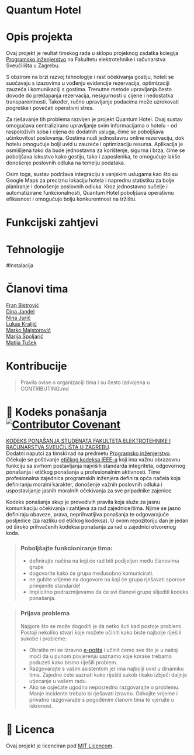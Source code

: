 # Quantum Hotel

# Opis projekta
Ovaj projekt je reultat timskog rada u sklopu projeknog zadatka kolegija [Programsko inženjerstvo](https://www.fer.unizg.hr/predmet/proinz) na Fakultetu elektrotehnike i računarstva Sveučilišta u Zagrebu.

S obzirom na brzi razvoj tehnologije i rast očekivanja gostiju, hoteli se suočavaju s izazovima u vođenju evidencije rezervacija, optimizaciji zauzeća i komunikaciji s gostima. Trenutne metode upravljanja često dovode do preklapanja rezervacija, nesigurnosti u cijene i nedostatka transparentnosti. Također, ručno upravljanje podacima može uzrokovati pogreške i povećati operativni stres.

Za rješavanje tih problema razvijen je projekt Quantum Hotel. Ovaj sustav omogućava centralizirano upravljanje svim informacijama o hotelu - od raspoloživih soba i cijena do dodatnih usluga, čime se poboljšava učinkovitost poslovanja. Gostima nudi jednostavnu online rezervaciju, dok hotelu omogućuje bolji uvid u zauzeće i optimizaciju resursa. Aplikacija je osmišljena tako da bude jednostavna za korištenje, sigurna i brza, čime se poboljšava iskustvo kako gostiju, tako i zaposlenika, te omogućuje lakše donošenje poslovnih odluka na temelju podataka.

Osim toga, sustav podržava integraciju s vanjskim uslugama kao što su Google Maps za preciznu lokaciju hotela i naprednu statistiku za bolje planiranje i donošenje poslovnih odluka. Kroz jednostavno sučelje i automatizirane funkcionalnosti, Quantum Hotel poboljšava operativnu efikasnost i omogućuje bolju konkurentnost na tržištu.

# Funkcijski zahtjevi

# Tehnologije
#Instalacija

# Članovi tima
[Fran Bistrović](https://github.com/FranBistrovic)  
[Dina Janđel](https://github.com/dina-jandel)  
[Nina Jurić](https://github.com/Nina-Juric)  
[Lukas Kraljić](https://github.com/lukas-kraljic)  
[Marko Majstorović](https://github.com/marko-majstorovic)  
[Marija Špoljarić](https://github.com/marija-spoljaric)  
[Matija Tušek](https://github.com/matija-tusek)  

# Kontribucije
>Pravila ovise o organizaciji tima i su često izdvojena u CONTRIBUTING.md

# 📝 Kodeks ponašanja [![Contributor Covenant](https://img.shields.io/badge/Contributor%20Covenant-2.1-4baaaa.svg)](CODE_OF_CONDUCT.md)
[KODEKS PONAŠANJA STUDENATA FAKULTETA ELEKTROTEHNIKE I RAČUNARSTVA SVEUČILIŠTA U ZAGREBU](https://www.fer.hr/_download/repository/Kodeks_ponasanja_studenata_FER-a_procisceni_tekst_2016%5B1%5D.pdf).  
Dodatni naputci za timski rad na predmetu [Programsko inženjerstvo](https://wwww.fer.hr).  
Očekuje se poštivanje [etičkog kodeksa IEEE-a](https://www.ieee.org/about/corporate/governance/p7-8.html) koji ima važnu obrazovnu funkciju sa svrhom postavljanja najviših standarda integriteta, odgovornog ponašanja i etičkog ponašanja u profesionalnim aktivnosti. Time profesionalna zajednica programskih inženjera definira opća načela koja definiranju moralni karakter, donošenje važnih poslovnih odluka i uspostavljanje jasnih moralnih očekivanja za sve pripadnike zajenice.

Kodeks ponašanja skup je provedivih pravila koja služe za jasnu komunikaciju očekivanja i zahtjeva za rad zajednice/tima. Njime se jasno definiraju obaveze, prava, neprihvatljiva ponašanja te  odgovarajuće posljedice (za razliku od etičkog kodeksa). U ovom repozitoriju dan je jedan od široko prihvačenih kodeksa ponašanja za rad u zajednici otvorenog koda.
>### Poboljšajte funkcioniranje tima:
>* definirajte načina na koji će rad biti podijeljen među članovima grupe
>* dogovorite kako će grupa međusobno komunicirati.
>* ne gubite vrijeme na dogovore na koji će grupa rješavati sporove primjenite standarde!
>* implicitno podrazmijevamo da će svi članovi grupe slijediti kodeks ponašanja.
 
>###  Prijava problema
>Najgore što se može dogoditi je da netko šuti kad postoje problemi. Postoji nekoliko stvari koje možete učiniti kako biste najbolje riješili sukobe i probleme:
>* Obratite mi se izravno [e-pošta](mailto:vlado.sruk@fer.hr) i  učinit ćemo sve što je u našoj moći da u punom povjerenju saznamo koje korake trebamo poduzeti kako bismo riješili problem.
>* Razgovarajte s vašim asistentom jer ima najbolji uvid u dinamiku tima. Zajedno ćete saznati kako riješiti sukob i kako izbjeći daljnje utjecanje u vašem radu.
>* Ako se osjećate ugodno neposredno razgovarajte o problemu. Manje incidente trebalo bi rješavati izravno. Odvojite vrijeme i privatno razgovarajte s pogođenim članom tima te vjerujte u iskrenost.

# 📝 Licenca
Ovaj projekt je licenciran pod [MIT Licencom](https://github.com/FranBistrovic/QuantumHotel/blob/main/LICENSE).
